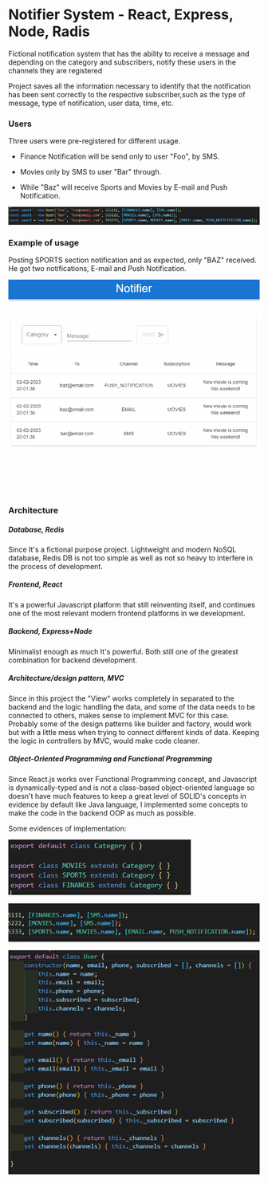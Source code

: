 <h1>Notifier System - React, Express, Node, Radis</h1>

Fictional notification system that has the ability to receive a message and depending on the
category and subscribers, notify these users in the channels they are registered

Project saves all the information necessary to identify that the notification has been
sent correctly to the respective subscriber,such as the type of message, type of notification, user data, time, etc.

<h3>Users</h3>

Three users were pre-registered for different usage.

- Finance Notification will be send only to user "Foo", by SMS.

- Movies only by SMS to user "Bar" through.

- While "Baz" will receive Sports and Movies by E-mail and Push Notification.

  

![](./img.readme/users.PNG )





<h3>Example of usage</h3>

Posting SPORTS section notification and as expected, only "BAZ" received. He got two notifications, E-mail and Push Notification.

![](./img.readme/uso.gif )



<h3>Architecture</h3>

<h5>Database, Redis</h5>

Since It's a fictional purpose project. Lightweight and modern NoSQL database, Redis DB is not too simple as well as not so heavy to interfere in the process of development. 

<h5>Frontend, React</h5>

 It's a powerful Javascript platform that still reinventing itself, and continues one of the most relevant modern frontend platforms in we development.

<h5>Backend, Express+Node</h5> 

Minimalist enough as much It's powerful.  Both still one of the greatest combination for backend development.

<h5>Architecture/design pattern, MVC</h5>

Since in this project the "View" works completely in separated to the backend and the logic handling the data, and some of the data needs to be connected to others, makes sense to implement MVC for this case.  Probably some of the design patterns like builder and factory, would work but with a little mess when trying to connect different kinds of data. Keeping the logic in controllers by MVC, would make code cleaner.

<h5>Object-Oriented Programming and Functional Programming</h5> 

Since React.js works over Functional Programming concept, and Javascript is dynamically-typed and is not a class-based object-oriented language so doesn't have much features to keep a great level of SOLID's concepts in evidence by default like Java language, I implemented some concepts to make the code in the backend OOP as much as possible. 

Some evidences of implementation:

![](./img.readme/extends.PNG )



![](./img.readme/class.name.PNG )



![](./img.readme/user.model.PNG )


